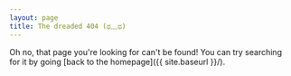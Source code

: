 ```yaml
---
layout: page
title: The dreaded 404 (ಥ﹏ಥ)
---
```


Oh no, that page you're looking for can't be found! You can try searching for it by going [back to the homepage]({{ site.baseurl }}/).
